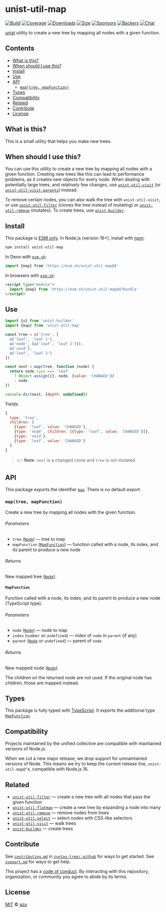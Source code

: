 # unist-util-map

[![Build][build-badge]][build]
[![Coverage][coverage-badge]][coverage]
[![Downloads][downloads-badge]][downloads]
[![Size][size-badge]][size]
[![Sponsors][sponsors-badge]][collective]
[![Backers][backers-badge]][collective]
[![Chat][chat-badge]][chat]

[unist][] utility to create a new tree by mapping all nodes with a given
function.

## Contents

*   [What is this?](#what-is-this)
*   [When should I use this?](#when-should-i-use-this)
*   [Install](#install)
*   [Use](#use)
*   [API](#api)
    *   [`map(tree, mapFunction)`](#maptree-mapfunction)
*   [Types](#types)
*   [Compatibility](#compatibility)
*   [Related](#related)
*   [Contribute](#contribute)
*   [License](#license)

## What is this?

This is a small utility that helps you make new trees.

## When should I use this?

You can use this utility to create a new tree by mapping all nodes with a given
function.
Creating new trees like this can lead to performance problems, as it creates
new objects for every node.
When dealing with potentially large trees, and relatively few changes, use
[`unist-util-visit`][unist-util-visit] (or
[`unist-util-visit-parents`][unist-util-visit-parents]) instead.

To remove certain nodes, you can also walk the tree with `unist-util-visit`, or
use [`unist-util-filter`][unist-util-filter] (clones the tree instead of
mutating) or [`unist-util-remove`][unist-util-remove] (mutates).
To create trees, use [`unist-builder`][unist-builder].

## Install

This package is [ESM only][esm].
In Node.js (version 16+), install with [npm][]:

```sh
npm install unist-util-map
```

In Deno with [`esm.sh`][esmsh]:

```js
import {map} from 'https://esm.sh/unist-util-map@4'
```

In browsers with [`esm.sh`][esmsh]:

```html
<script type="module">
  import {map} from 'https://esm.sh/unist-util-map@4?bundle'
</script>
```

## Use

```js
import {u} from 'unist-builder'
import {map} from 'unist-util-map'

const tree = u('tree', [
  u('leaf', 'leaf 1'),
  u('node', [u('leaf', 'leaf 2')]),
  u('void'),
  u('leaf', 'leaf 3')
])

const next = map(tree, function (node) {
  return node.type === 'leaf'
    ? Object.assign({}, node, {value: 'CHANGED'})
    : node
})

console.dir(next, {depth: undefined})
```

Yields:

```js
{
  type: 'tree',
  children: [
    {type: 'leaf', value: 'CHANGED'},
    {type: 'node', children: [{type: 'leaf', value: 'CHANGED'}]},
    {type: 'void'},
    {type: 'leaf', value: 'CHANGED'}
  ]
}
```

> 👉 **Note**: `next` is a changed clone and `tree` is not mutated.

## API

This package exports the identifier [`map`][api-map].
There is no default export.

### `map(tree, mapFunction)`

Create a new tree by mapping all nodes with the given function.

###### Parameters

*   `tree` ([`Node`][node])
    — tree to map
*   `mapFunction` ([`MapFunction`][api-mapfunction])
    — function called with a node, its index, and its parent to produce a new
    node

###### Returns

New mapped tree ([`Node`][node]).

#### `MapFunction`

Function called with a node, its index, and its parent to produce a new
node (TypeScript type).

###### Parameters

*   `node` ([`Node`][node])
    — node to map
*   `index` (`number` or `undefined`)
    — index of `node` in `parent` (if any)
*   `parent` ([`Node`][node] or `undefined`)
    — parent of `node`

###### Returns

New mapped node ([`Node`][node]).

The children on the returned node are not used.
If the original node has children, those are mapped instead.

## Types

This package is fully typed with [TypeScript][].
It exports the additional type [`MapFunction`][api-mapfunction].

## Compatibility

Projects maintained by the unified collective are compatible with maintained
versions of Node.js.

When we cut a new major release, we drop support for unmaintained versions of
Node.
This means we try to keep the current release line, `unist-util-map@^4`,
compatible with Node.js 16.

## Related

*   [`unist-util-filter`](https://github.com/syntax-tree/unist-util-filter)
    — create a new tree with all nodes that pass the given function
*   [`unist-util-flatmap`](https://gitlab.com/staltz/unist-util-flatmap)
    — create a new tree by expanding a node into many
*   [`unist-util-remove`](https://github.com/syntax-tree/unist-util-remove)
    — remove nodes from trees
*   [`unist-util-select`](https://github.com/syntax-tree/unist-util-select)
    — select nodes with CSS-like selectors
*   [`unist-util-visit`](https://github.com/syntax-tree/unist-util-visit)
    — walk trees
*   [`unist-builder`](https://github.com/syntax-tree/unist-builder)
    — create trees

## Contribute

See [`contributing.md`][contributing] in [`syntax-tree/.github`][health] for
ways to get started.
See [`support.md`][support] for ways to get help.

This project has a [code of conduct][coc].
By interacting with this repository, organization, or community you agree to
abide by its terms.

## License

[MIT][license] © [azu][author]

<!-- Definitions -->

[build-badge]: https://github.com/syntax-tree/unist-util-map/workflows/main/badge.svg

[build]: https://github.com/syntax-tree/unist-util-map/actions

[coverage-badge]: https://img.shields.io/codecov/c/github/syntax-tree/unist-util-map.svg

[coverage]: https://codecov.io/github/syntax-tree/unist-util-map

[downloads-badge]: https://img.shields.io/npm/dm/unist-util-map.svg

[downloads]: https://www.npmjs.com/package/unist-util-map

[size-badge]: https://img.shields.io/badge/dynamic/json?label=minzipped%20size&query=$.size.compressedSize&url=https://deno.bundlejs.com/?q=unist-util-map

[size]: https://bundlejs.com/?q=unist-util-map

[sponsors-badge]: https://opencollective.com/unified/sponsors/badge.svg

[backers-badge]: https://opencollective.com/unified/backers/badge.svg

[collective]: https://opencollective.com/unified

[chat-badge]: https://img.shields.io/badge/chat-discussions-success.svg

[chat]: https://github.com/syntax-tree/unist/discussions

[npm]: https://docs.npmjs.com/cli/install

[esm]: https://gist.github.com/sindresorhus/a39789f98801d908bbc7ff3ecc99d99c

[esmsh]: https://esm.sh

[typescript]: https://www.typescriptlang.org

[license]: license

[author]: https://efcl.info

[health]: https://github.com/syntax-tree/.github

[contributing]: https://github.com/syntax-tree/.github/blob/main/contributing.md

[support]: https://github.com/syntax-tree/.github/blob/main/support.md

[coc]: https://github.com/syntax-tree/.github/blob/main/code-of-conduct.md

[unist]: https://github.com/syntax-tree/unist

[node]: https://github.com/syntax-tree/unist#node

[unist-util-visit]: https://github.com/syntax-tree/unist-util-visit

[unist-util-visit-parents]: https://github.com/syntax-tree/unist-util-visit-parents

[unist-util-filter]: https://github.com/syntax-tree/unist-util-filter

[unist-util-remove]: https://github.com/syntax-tree/unist-util-remove

[unist-builder]: https://github.com/syntax-tree/unist-builder

[api-map]: #maptree-mapfunction

[api-mapfunction]: #mapfunction
